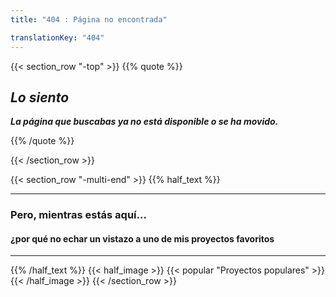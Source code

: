```yaml
---
title: "404 : Página no encontrada"

translationKey: "404"
---
```

{{< section_row "-top" >}}
{{% quote %}}

## ***Lo siento***

***La página que buscabas ya no está disponible o se ha movido.***

{{% /quote %}}

{{< /section_row >}}

{{< section_row "-multi-end" >}}
{{% half_text %}}

***

### **Pero, mientras estás aquí...**

#### **¿por qué no echar un vistazo a uno de mis proyectos favoritos**

***

{{% /half_text %}}
{{< half_image >}}
{{< popular "Proyectos populares" >}}
{{< /half_image >}}
{{< /section_row >}}
